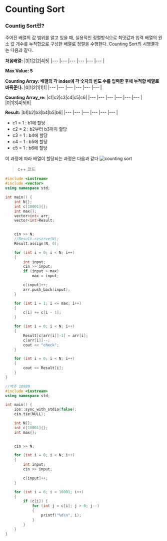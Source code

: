 # Counting Sort

### Countig Sort란?
주어진 배열의 값 범위를 알고 있을 때, 실용적인 정렬방식으로 최댓값과 입력 배열의 원소 값 개수를 누적합으로 구성한 배열로 정렬을 수행한다. Counting Sort의 시행결과는 다음과 같다.



**처음배열:**
|3|1|2|2|4|5|
|--- |--- |--- |--- |--- |--- |

**Max Value: 5**

**Counting Array: 배열의 각 index에 각 숫자의 빈도 수를 입력한 후에 누적합 배열로 바꿔준다.**
|0|1|2|1|1|1|
|--- |--- |--- |--- |--- |--- |

**Counting Array_re:**
|c1|c2|c3|c4|c5|c6|
|--- |--- |--- |--- |--- |--- |
|0|1|3|4|5|6|

**Result:**
|b1|b2|b3|b4|b5|b6|
|--- |--- |--- |--- |--- |--- |

+ c1 = 1 : b1에 할당
+ c2 = 2 : b2부터 b3까지 할당
+ c3 = 1 : b4에 할당
+ c4 = 1 : b5에 할당
+ c5 = 1 : b6에 할당

이 과정에 따라 배열이 할당되는 과정은 다음과 같다
![counting sort](https://user-images.githubusercontent.com/119858743/209636019-9ca78209-a4f3-4f93-a349-c85c8345ac29.png)

> c++ 코드
```cpp
#include <iostream>
#include <vector>
using namespace std;

int main() {
	int N{};
	int c[10001]{};
	int max{};
	vector<int> arr;
	vector<int>Result;
	

	cin >> N;
	//Result.reserve(N);
	Result.assign(N, 0);

	for (int i = 0; i < N; i++)
	{
		int input;
		cin >> input;
		if (input > max)
			max = input;

		c[input]++;
		arr.push_back(input);
	}

	for (int i = 1; i <= max; i++)
	{
		c[i] += c[i - 1];
	}

	for (int i = 0; i < N; i++)
	{	
		Result[c[arr[i]]-1] = arr[i];
		c[arr[i]]--;
		cout << "check";
	}

	for (int i = 0; i < N; i++)
	{
		cout << Result[i];
	}
}

```

```cpp
//백준 10989
#include <iostream>
using namespace std;

int main() {
	ios::sync_with_stdio(false);
	cin.tie(NULL);

	int N{};
	int c[10001]{};
	int max{};
	

	cin >> N;

	for (int i = 0; i < N; i++)
	{
		int input;
		cin >> input;

		c[input]++;
	}

	for (int i = 0; i < 10001; i++)
	{	
		if (c[i]) {
			for (int j = c[i]; j > 0; j--)
			{
				printf("%d\n", i);
			}
		}
	}
}

```
